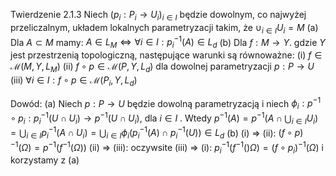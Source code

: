 Twierdzenie 2.1.3
Niech $(p_i: P_i \rightarrow U_i)_{i \in I}$ będzie dowolnym, co najwyżej przeliczalnym, układem lokalnych parametryzacji takim, że $\cup_{i \in I} U_i = M$ 
	(a) Dla $A \subset M$ mamy: $A \in L_M \Leftrightarrow \forall i \in I: p_i^{-1}(A) \in L_d$ 
	(b) Dla $f: M \rightarrow Y$. gdzie $Y$ jest przestrzenią topologiczną, następujące warunki są równoważne:
		(i) $f \in \mathcal{M}(M, Y, L_M)$
		(ii) $f \circ p \in \mathcal{M}(P, Y, L_d)$ dla dowolnej parametryzacji $p: P \rightarrow U$
		(iii) $\forall i \in I: f \circ p \in \mathcal{M}(P_i, Y, L_d)$

Dowód:
(a) Niech $p: P \rightarrow U$ będzie dowolną parametryzacją i niech $\phi_i: p^{-1} \circ p_i: p^{-1}_i(U \cap U_i) \rightarrow p^{-1}(U \cap U_i)$, dla $i \in I$  . Wtedy $p^{-1}(A) = p^{-1}(A \cap \bigcup_{i\in I} U_i) = \bigcup_{i \in I} p^{-1}_i(A \cap U_i) = \bigcup_{i \in I} \phi_i(p_i^{-1}(A) \cap p_i^{-1}(U)) \in L_d$ 
(b) 
	(i) $\Longrightarrow$ (ii): $(f \circ p)^{-1}(\Omega) = p^{-1}(f^{-1}(\Omega))$ 
	(ii) $\Longrightarrow$ (iii): oczywsite
	(iii) $\Longrightarrow$ (i): $p_i^{-1}(f^{-1}()\Omega) = (f \circ p_i)^{-1}(\Omega)$ i korzystamy z (a)